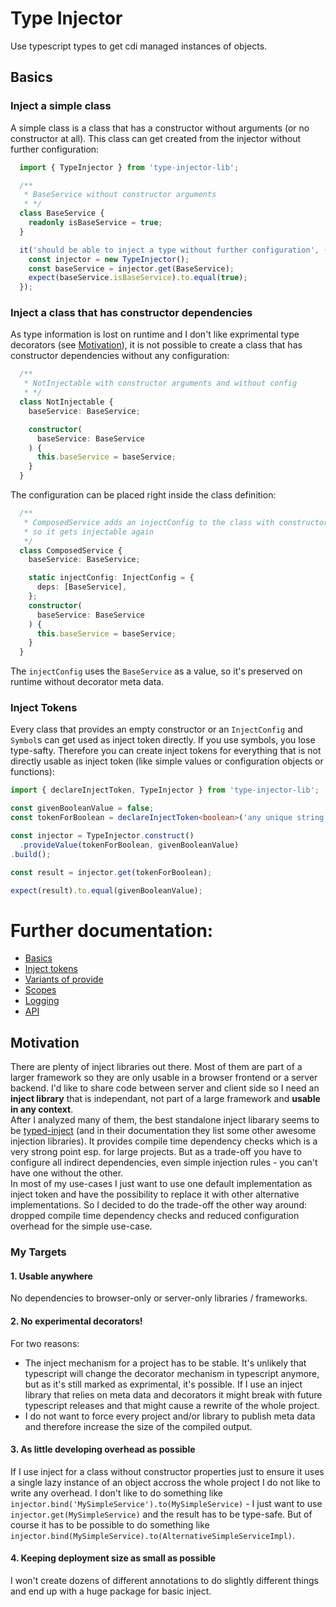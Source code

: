 # Type Injector
Use typescript types to get cdi managed instances of objects.

## Basics
### Inject a simple class
A simple class is a class that has a constructor without arguments (or no constructor at all). This class can get created from the injector without further configuration:
```typescript
  import { TypeInjector } from 'type-injector-lib';

  /**
   * BaseService without constructor arguments
   * */
  class BaseService {
    readonly isBaseService = true;
  }

  it('should be able to inject a type without further configuration', () => {
    const injector = new TypeInjector();
    const baseService = injector.get(BaseService);
    expect(baseService.isBaseService).to.equal(true);
  });
```
### Inject a class that has constructor dependencies
As type information is lost on runtime and I don't like exprimental type decorators (see [Motivation](#Motivation)), it is not possible to create a class that has constructor dependencies without any configuration:
```typescript
  /**
   * NotInjectable with constructor arguments and without config
   * */
  class NotInjectable {
    baseService: BaseService;

    constructor(
      baseService: BaseService
    ) {
      this.baseService = baseService;
    }
  }
``` 
The configuration can be placed right inside the class definition:
```typescript
  /**
   * ComposedService adds an injectConfig to the class with constructor arguments
   * so it gets injectable again
   */
  class ComposedService {
    baseService: BaseService;

    static injectConfig: InjectConfig = {
      deps: [BaseService],
    };
    constructor(
      baseService: BaseService
    ) {
      this.baseService = baseService;
    }
  }
```
The ```injectConfig``` uses the ```BaseService``` as a value, so it's preserved on runtime without decorator meta data.

### Inject Tokens
Every class that provides an empty constructor or an ```InjectConfig``` and ```Symbol```s can get used as inject token directly. If you use symbols, you lose type-safty. Therefore you can create inject tokens for everything that is not directly usable as inject token (like simple values or configuration objects or functions):
```typescript
import { declareInjectToken, TypeInjector } from 'type-injector-lib';

const givenBooleanValue = false;
const tokenForBoolean = declareInjectToken<boolean>('any unique string');

const injector = TypeInjector.construct()
  .provideValue(tokenForBoolean, givenBooleanValue)
.build();

const result = injector.get(tokenForBoolean);

expect(result).to.equal(givenBooleanValue);
```
# Further documentation:
* [Basics](./src/type-injector.spec.ts)
* [Inject tokens](./src/inject-token.spec.ts)
* [Variants of provide](./src/type-injector-builder.spec.ts)
* [Scopes](./src/injector-scope.spec.ts)
* [Logging](./src/logger.spec.ts)
* [API](./typedoc/README.md)

## Motivation
There are plenty of inject libraries out there. Most of them are part of a larger framework so they are only usable in a browser frontend or a server backend.
I'd like to share code between server and client side so I need an **inject library** that is independant, not part of a large framework and **usable in any context**.  
After I analyzed many of them, the best standalone inject libarary seems to be [typed-inject](https://github.com/nicojs/typed-inject) (and in their documentation they
list some other awesome injection libraries). It provides compile time dependency checks which is a very strong point esp. for large projects. But as a trade-off you
have to configure all indirect dependencies, even simple injection rules - you can't have one without the other.  
In most of my use-cases I just want to use one default implementation as inject token and have the possibility to replace it with other alternative implementations.
So I decided to do the trade-off the other way around: dropped compile time dependency checks and reduced configuration overhead for the simple use-case.

### My Targets
#### 1. Usable anywhere
No dependencies to browser-only or server-only libraries / frameworks.
#### 2. No experimental decorators!
For two reasons:
* The inject mechanism for a project has to be stable. It's unlikely that typescript will change the decorator mechanism in typescript anymore, but as it's still
marked as exprimental, it's possible. If I use an inject library that relies on meta data and decorators it might break with future typescript releases and that
might cause a rewrite of the whole project.
* I do not want to force every project and/or library to publish meta data and therefore increase the size of the compiled output.
#### 3. As little developing overhead as possible
If I use inject for a class without constructor properties just to ensure it uses a single lazy instance of an object accross the whole project I do not like to
write any overhead. I don't like to do something like ```injector.bind('MySimpleService').to(MySimpleService)``` - I just want to use ```injector.get(MySimpleService)```
and the result has to be type-safe. But of course it has to be possible to do something like ```injector.bind(MySimpleService).to(AlternativeSimpleServiceImpl)```.
#### 4. Keeping deployment size as small as possible
I won't create dozens of different annotations to do slightly different things and end up with a huge package for basic inject.